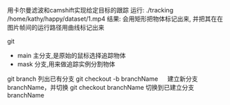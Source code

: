 用卡尔曼滤波和camshift实现给定目标的跟踪
运行: ./tracking /home/kathy/happy/dataset/1.mp4 
结果: 会用矩形把物体标记出来, 并把其在在图片帧间的运行路径用曲线标记出来

git
- main 主分支,是原始的鼠标选择追踪物体
- mask 分支,用来做追踪实例分割物体

git branch	列出已有分支
git checkout -b branchName 　	建立新分支branchName，并切换
git checkout branchName		切换到已建立分支branchName